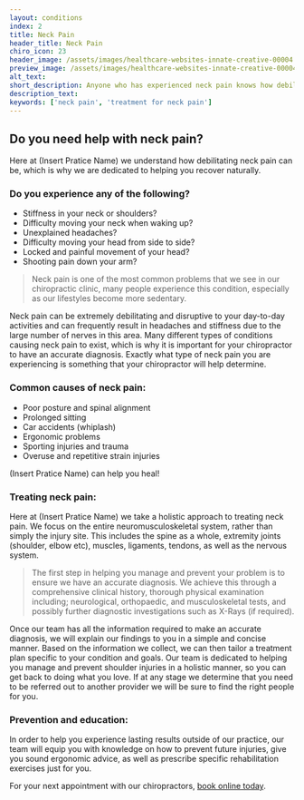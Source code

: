 ```yaml
---
layout: conditions
index: 2
title: Neck Pain
header_title: Neck Pain
chiro_icon: 23
header_image: /assets/images/healthcare-websites-innate-creative-00004.jpg
preview_image: /assets/images/healthcare-websites-innate-creative-00004.jpg
alt_text:
short_description: Anyone who has experienced neck pain knows how debilitating it can be. Neck pain can significantly impact your life, limiting many of your daily activities and causing added stress. At Droitwich Chiropractic  we are 100% committed to helping you heal naturally without drugs or surgery.
description_text:
keywords: ['neck pain', 'treatment for neck pain']
---
```

## Do you need help with neck pain?
Here at (Insert Pratice Name) we understand how debilitating neck pain can be, which is why we are dedicated to helping you recover naturally.

### Do you experience any of the following?
- Stiffness in your neck or shoulders?
- Difficulty moving your neck when waking up?
- Unexplained headaches?
- Difficulty moving your head from side to side?
- Locked and painful movement of your head?
- Shooting pain down your arm?

>Neck pain is one of the most common problems that we see in our chiropractic clinic, many people experience this condition, especially as our lifestyles become more sedentary.

Neck pain can be extremely debilitating and disruptive to your day-to-day activities and can frequently result in headaches and stiffness due to the large number of nerves in this area. Many different types of conditions causing neck pain to exist, which is why it is important for your chiropractor to have an accurate diagnosis. Exactly what type of neck pain you are experiencing is something that your chiropractor will help determine.

### Common causes of neck pain:
- Poor posture and spinal alignment
- Prolonged sitting
- Car accidents (whiplash)
- Ergonomic problems
- Sporting injuries and trauma
- Overuse and repetitive strain injuries

(Insert Pratice Name) can help you heal!

### Treating neck pain:
Here at (Insert Pratice Name) we take a holistic approach to treating neck pain. We focus on the entire neuromusculoskeletal system, rather than simply the injury site. This includes the spine as a whole, extremity joints (shoulder, elbow etc), muscles, ligaments, tendons, as well as the nervous system.

>The first step in helping you manage and prevent your problem is to ensure we have an accurate diagnosis. We achieve this through a comprehensive clinical history, thorough physical examination including; neurological, orthopaedic, and musculoskeletal tests, and possibly further diagnostic investigations such as X-Rays (if required).

Once our team has all the information required to make an accurate diagnosis, we will explain our findings to you in a simple and concise manner. Based on the information we collect, we can then tailor a treatment plan specific to your condition and goals. Our team is dedicated to helping you manage and prevent shoulder injuries in a holistic manner, so you can get back to doing what you love. If at any stage we determine that you need to be referred out to another provider we will be sure to find the right people for you.

### Prevention and education:
In order to help you experience lasting results outside of our practice, our team will equip you with knowledge on how to prevent future injuries, give you sound ergonomic advice, as well as prescribe specific rehabilitation exercises just for you.

For your next appointment with our chiropractors, [book online today](/book-online).